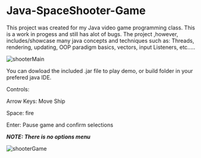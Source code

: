 # Java-SpaceShooter-Game


This project was created for my Java video game programming class. This is a work in progess and still has alot of bugs.  The project ,however, includes/showcase many java concepts and techniques such as:
Threads, rendering, updating, OOP paradigm basics, vectors, input Listeners, etc.....

![shooterMain](https://user-images.githubusercontent.com/17013385/206835682-3ee28f12-8bea-4599-b988-b85e30ff7934.jpg)

You can dowload the included .jar file to play demo, or build folder in your prefered java IDE. 

Controls:

Arrow Keys: Move Ship 

Space: fire 


Enter: Pause game and confirm selections

***NOTE: There is no options menu***

![shooterGame](https://user-images.githubusercontent.com/17013385/206835607-5b9c9c41-090d-42c3-bdf0-72f7bd505d80.jpg)
